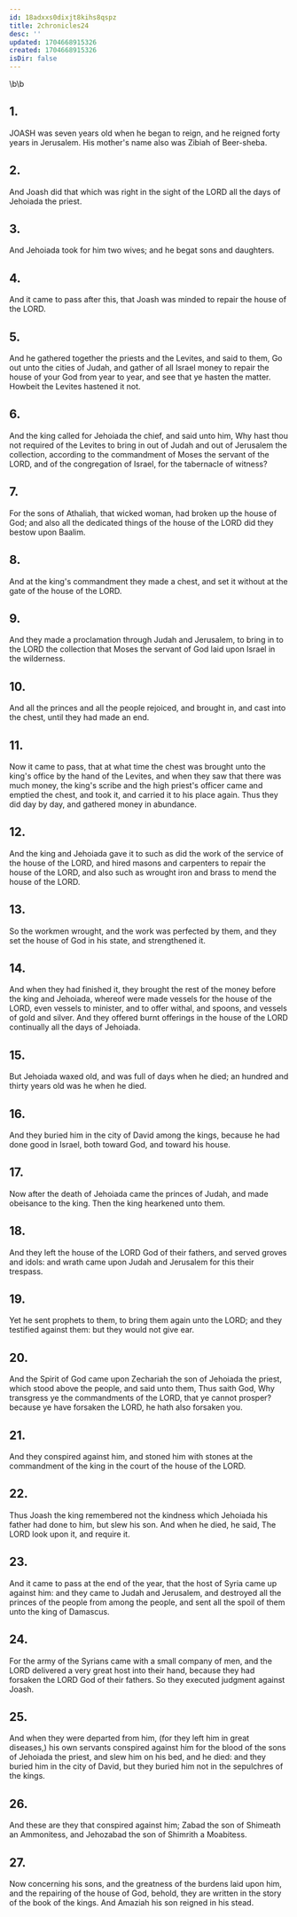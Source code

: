 ```yaml
---
id: 18adxxs0dixjt8kihs8qspz
title: 2chronicles24
desc: ''
updated: 1704668915326
created: 1704668915326
isDir: false
---
```

\b\b
## 1.
JOASH was seven years old when he began to reign, and he reigned forty years in Jerusalem.  His mother's name also was Zibiah of Beer-sheba.
## 2.
And Joash did that which was right in the sight of the LORD all the days of Jehoiada the priest.
## 3.
And Jehoiada took for him two wives; and he begat sons and daughters.
## 4.
And it came to pass after this, that Joash was minded to repair the house of the LORD.
## 5.
And he gathered together the priests and the Levites, and said to them, Go out unto the cities of Judah, and gather of all Israel money to repair the house of your God from year to year, and see that ye hasten the matter.  Howbeit the Levites hastened it not.
## 6.
And the king called for Jehoiada the chief, and said unto him, Why hast thou not required of the Levites to bring in out of Judah and out of Jerusalem the collection, according to the commandment of Moses the servant of the LORD, and of the congregation of Israel, for the tabernacle of witness?
## 7.
For the sons of Athaliah, that wicked woman, had broken up the house of God; and also all the dedicated things of the house of the LORD did they bestow upon Baalim.
## 8.
And at the king's commandment they made a chest, and set it without at the gate of the house of the LORD.
## 9.
And they made a proclamation through Judah and Jerusalem, to bring in to the LORD the collection that Moses the servant of God laid upon Israel in the wilderness.
## 10.
And all the princes and all the people rejoiced, and brought in, and cast into the chest, until they had made an end.
## 11.
Now it came to pass, that at what time the chest was brought unto the king's office by the hand of the Levites, and when they saw that there was much money, the king's scribe and the high priest's officer came and emptied the chest, and took it, and carried it to his place again.  Thus they did day by day, and gathered money in abundance.
## 12.
And the king and Jehoiada gave it to such as did the work of the service of the house of the LORD, and hired masons and carpenters to repair the house of the LORD, and also such as wrought iron and brass to mend the house of the LORD.
## 13.
So the workmen wrought, and the work was perfected by them, and they set the house of God in his state, and strengthened it.
## 14.
And when they had finished it, they brought the rest of the money before the king and Jehoiada, whereof were made vessels for the house of the LORD, even vessels to minister, and to offer withal, and spoons, and vessels of gold and silver.  And they offered burnt offerings in the house of the LORD continually all the days of Jehoiada.
## 15.
But Jehoiada waxed old, and was full of days when he died; an hundred and thirty years old was he when he died.
## 16.
And they buried him in the city of David among the kings, because he had done good in Israel, both toward God, and toward his house.
## 17.
Now after the death of Jehoiada came the princes of Judah, and made obeisance to the king.  Then the king hearkened unto them.
## 18.
And they left the house of the LORD God of their fathers, and served groves and idols: and wrath came upon Judah and Jerusalem for this their trespass.
## 19.
Yet he sent prophets to them, to bring them again unto the LORD; and they testified against them: but they would not give ear.
## 20.
And the Spirit of God came upon Zechariah the son of Jehoiada the priest, which stood above the people, and said unto them, Thus saith God, Why transgress ye the commandments of the LORD, that ye cannot prosper?  because ye have forsaken the LORD, he hath also forsaken you.
## 21.
And they conspired against him, and stoned him with stones at the commandment of the king in the court of the house of the LORD.
## 22.
Thus Joash the king remembered not the kindness which Jehoiada his father had done to him, but slew his son.  And when he died, he said, The LORD look upon it, and require it.
## 23.
And it came to pass at the end of the year, that the host of Syria came up against him: and they came to Judah and Jerusalem, and destroyed all the princes of the people from among the people, and sent all the spoil of them unto the king of Damascus.
## 24.
For the army of the Syrians came with a small company of men, and the LORD delivered a very great host into their hand, because they had forsaken the LORD God of their fathers.  So they executed judgment against Joash.
## 25.
And when they were departed from him, (for they left him in great diseases,) his own servants conspired against him for the blood of the sons of Jehoiada the priest, and slew him on his bed, and he died: and they buried him in the city of David, but they buried him not in the sepulchres of the kings.
## 26.
And these are they that conspired against him; Zabad the son of Shimeath an Ammonitess, and Jehozabad the son of Shimrith a Moabitess.
## 27.
Now concerning his sons, and the greatness of the burdens laid upon him, and the repairing of the house of God, behold, they are written in the story of the book of the kings.  And Amaziah his son reigned in his stead.
